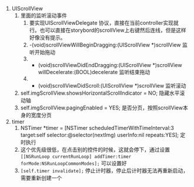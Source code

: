 1. UIScrollView
    1. 里面的监听滚动事件
        1. 要实现UIScrollViewDelegate 协议，直接在当前controller实现就行。也可以直接在storybord的scrollView上右键然后连线，但是这样好像没有提示。
        2. -(void)scrollViewWillBeginDragging:(UIScrollView *)scrollView 监听开始拖动
        3. - (void)scrollViewDidEndDragging:(UIScrollView *)scrollView willDecelerate:(BOOL)decelerate 监听结束拖动
        4. - (void)scrollViewDidScroll:(UIScrollView *)scrollView 监听滚动
    2. self.imgScrollView.showsHorizontalScrollIndicator = NO; 隐藏水平滚动轴
    3. self.imgScrollView.pagingEnabled = YES; 是否分页，按照scrollView本身的宽度分页
2. timer
    1. NSTimer *timer = [NSTimer scheduledTimerWithTimeInterval:3 target:self selector:@selector(nextImg) userInfo:nil repeats:YES]; 定时执行
    2. 这个优先级很低，在点击别的控件的时候，这就会停下，通过设置`[[NSRunLoop currentRunLoop] addTimer:timer forMode:NSRunLoopCommonModes];` 可以设置好
    3. `[self.timer invalidate];` 停止计时器，停止后计时器无法再重新启动，需要重新创建一个